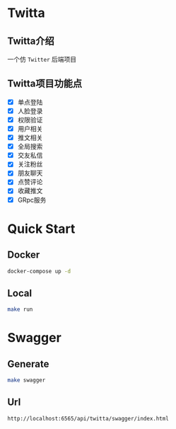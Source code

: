 # Twitta

## Twitta介绍
一个仿 `Twitter` 后端项目

## Twitta项目功能点
- [x] 单点登陆
- [x] 人脸登录
- [x] 权限验证
- [x] 用户相关
- [x] 推文相关
- [x] 全局搜索
- [x] 交友私信
- [x] 关注粉丝
- [x] 朋友聊天
- [x] 点赞评论
- [x] 收藏推文
- [x] GRpc服务

# Quick Start
## Docker
```bash
docker-compose up -d
```
## Local
```bash
make run
```

# Swagger
## Generate
```bash
make swagger
```
## Url
```bash
http://localhost:6565/api/twitta/swagger/index.html
```
